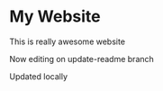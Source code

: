 # My Website

This is really awesome website

Now editing on update-readme branch

Updated locally


